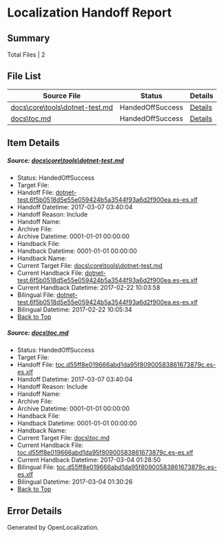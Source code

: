 # <a name='report-top'></a> Localization Handoff Report

## Summary
 Total Files | 2

## File List
 Source File | Status | Details 
 ----------- | ------ | ------- 
 [docs\core\tools\dotnet-test.md](https://github.com/dotnet/docs/blob/0b781de119f59677bd8cc8e06bea63ba4e11c8ad/docs/core/tools/dotnet-test.md) | HandedOffSuccess | [Details](#42c8827788a63f4e27429e8392c213144be706c5114)
 [docs\toc.md](https://github.com/dotnet/docs/blob/0b781de119f59677bd8cc8e06bea63ba4e11c8ad/docs/toc.md) | HandedOffSuccess | [Details](#9726490a2eca9aeca626645b0ec8b2534bc4834e3476)

## Item Details
##### <a name='42c8827788a63f4e27429e8392c213144be706c5114'></a> Source: [docs\core\tools\dotnet-test.md](https://github.com/dotnet/docs/blob/0b781de119f59677bd8cc8e06bea63ba4e11c8ad/docs/core/tools/dotnet-test.md)
* Status: HandedOffSuccess
* Target File: 
* Handoff File: [dotnet-test.6f5b0518d5e55e059424b5a3544f93a6d2f900ea.es-es.xlf](https://github.com/dotnet/docs.handoff/blob/1a5e3f9f0a836f4f347102b852f2eefc1a07e7a4/ol-handoff/dotnet/docs.es-es/master/dotnet-core/dotnet-test.6f5b0518d5e55e059424b5a3544f93a6d2f900ea.es-es.xlf)
* Handoff Datetime: 2017-03-07 03:40:04
* Handoff Reason: Include
* Handoff Name: 
* Archive File: 
* Archive Datetime: 0001-01-01 00:00:00
* Handback File: 
* Handback Datetime: 0001-01-01 00:00:00
* Handback Name: 
* Current Target File: [docs\core\tools\dotnet-test.md](https://github.com/dotnet/docs.es-es/blob/e8e93421ec71c61baef27c2f6efbd6473939b2b5/docs/core/tools/dotnet-test.md)
* Current Handback File: [dotnet-test.6f5b0518d5e55e059424b5a3544f93a6d2f900ea.es-es.xlf](https://github.com/dotnet/docs.handback/blob/cd8990f0d1e883f0ac797929b23f10d370fb9be1/ol-handback/dotnet/docs.es-es/master/dotnet-core/dotnet-test.6f5b0518d5e55e059424b5a3544f93a6d2f900ea.es-es.xlf)
* Current Handback Datetime: 2017-02-22 10:03:58
* Bilingual File: [dotnet-test.6f5b0518d5e55e059424b5a3544f93a6d2f900ea.es-es.xlf](https://github.com/dotnet/docs.handback/blob/cd8990f0d1e883f0ac797929b23f10d370fb9be1/ol-handback/dotnet/docs.es-es/master/dotnet-core/dotnet-test.6f5b0518d5e55e059424b5a3544f93a6d2f900ea.es-es.xlf)
* Bilingual Datetime: 2017-02-22 10:05:34
* [Back to Top](#report-top)

##### <a name='9726490a2eca9aeca626645b0ec8b2534bc4834e3476'></a> Source: [docs\toc.md](https://github.com/dotnet/docs/blob/0b781de119f59677bd8cc8e06bea63ba4e11c8ad/docs/toc.md)
* Status: HandedOffSuccess
* Target File: 
* Handoff File: [toc.d55ff8e019666abd1da95f80900583861673879c.es-es.xlf](https://github.com/dotnet/docs.handoff/blob/1a5e3f9f0a836f4f347102b852f2eefc1a07e7a4/ol-handoff/dotnet/docs.es-es/master/dotnet-core/toc.d55ff8e019666abd1da95f80900583861673879c.es-es.xlf)
* Handoff Datetime: 2017-03-07 03:40:04
* Handoff Reason: Include
* Handoff Name: 
* Archive File: 
* Archive Datetime: 0001-01-01 00:00:00
* Handback File: 
* Handback Datetime: 0001-01-01 00:00:00
* Handback Name: 
* Current Target File: [docs\toc.md](https://github.com/dotnet/docs.es-es/blob/d4e013681406569661807b5dd8895d1d6e288d0e/docs/toc.md)
* Current Handback File: [toc.d55ff8e019666abd1da95f80900583861673879c.es-es.xlf](https://github.com/dotnet/docs.handback/blob/4a808737b5375fdd5e506361eb0717c1012b7a82/ol-handback/dotnet/docs.es-es/master/dotnet-core/toc.d55ff8e019666abd1da95f80900583861673879c.es-es.xlf)
* Current Handback Datetime: 2017-03-04 01:28:50
* Bilingual File: [toc.d55ff8e019666abd1da95f80900583861673879c.es-es.xlf](https://github.com/dotnet/docs.handback/blob/4a808737b5375fdd5e506361eb0717c1012b7a82/ol-handback/dotnet/docs.es-es/master/dotnet-core/toc.d55ff8e019666abd1da95f80900583861673879c.es-es.xlf)
* Bilingual Datetime: 2017-03-04 01:30:26
* [Back to Top](#report-top)


## Error Details

Generated by OpenLocalization.
